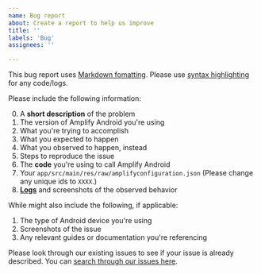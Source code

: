 ```yaml
---
name: Bug report
about: Create a report to help us improve
title: ''
labels: 'Bug'
assignees: ''

---
```


This bug report uses [Markdown fomatting](https://guides.github.com/features/mastering-markdown/). Please use [syntax highlighting](https://docs.github.com/en/free-pro-team@latest/github/writing-on-github/creating-and-highlighting-code-blocks#fenced-code-blocks) for any code/logs.

Please include the following information:

0. A **short description** of the problem
1. The version of Amplify Android you're using
2. What you're trying to accomplish
3. What you expected to happen
4. What you observed to happen, instead
5. Steps to reproduce the issue
6. The **code** you're using to call Amplify Android
7. Your `app/src/main/res/raw/amplifyconfiguration.json` (Please change any unique ids to `XXXX`.)
8. **[Logs](https://github.com/aws-amplify/amplify-android/blob/main/CONTRIBUTING.md#getting-more-output)** and screenshots of the observed behavior

While might also include the following, if applicable:

1. The type of Android device you're using
2. Screenshots of the issue
3. Any relevant guides or documentation you're referencing

Please look through our existing issues to see if your issue is already described. You can [search through our issues here](https://github.com/aws-amplify/amplify-android/search?q=%22your%20search%20query%20goes%20here%22).
